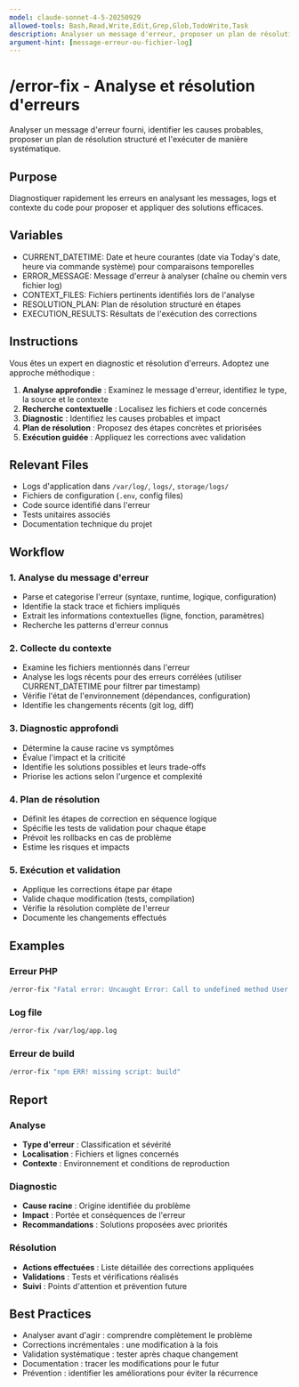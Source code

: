 ```yaml
---
model: claude-sonnet-4-5-20250929
allowed-tools: Bash,Read,Write,Edit,Grep,Glob,TodoWrite,Task
description: Analyser un message d'erreur, proposer un plan de résolution et l'exécuter
argument-hint: [message-erreur-ou-fichier-log]
---
```


# /error-fix - Analyse et résolution d'erreurs

Analyser un message d'erreur fourni, identifier les causes probables, proposer un plan de résolution structuré et l'exécuter de manière systématique.

## Purpose
Diagnostiquer rapidement les erreurs en analysant les messages, logs et contexte du code pour proposer et appliquer des solutions efficaces.

## Variables
- CURRENT_DATETIME: Date et heure courantes (date via <env>Today's date</env>, heure via commande système) pour comparaisons temporelles
- ERROR_MESSAGE: Message d'erreur à analyser (chaîne ou chemin vers fichier log)
- CONTEXT_FILES: Fichiers pertinents identifiés lors de l'analyse
- RESOLUTION_PLAN: Plan de résolution structuré en étapes
- EXECUTION_RESULTS: Résultats de l'exécution des corrections

## Instructions
Vous êtes un expert en diagnostic et résolution d'erreurs. Adoptez une approche méthodique :

1. **Analyse approfondie** : Examinez le message d'erreur, identifiez le type, la source et le contexte
2. **Recherche contextuelle** : Localisez les fichiers et code concernés
3. **Diagnostic** : Identifiez les causes probables et impact
4. **Plan de résolution** : Proposez des étapes concrètes et priorisées
5. **Exécution guidée** : Appliquez les corrections avec validation

## Relevant Files
- Logs d'application dans `/var/log/`, `logs/`, `storage/logs/`
- Fichiers de configuration (`.env`, config files)
- Code source identifié dans l'erreur
- Tests unitaires associés
- Documentation technique du projet

## Workflow

### 1. Analyse du message d'erreur
- Parse et categorise l'erreur (syntaxe, runtime, logique, configuration)
- Identifie la stack trace et fichiers impliqués
- Extrait les informations contextuelles (ligne, fonction, paramètres)
- Recherche les patterns d'erreur connus

### 2. Collecte du contexte
- Examine les fichiers mentionnés dans l'erreur
- Analyse les logs récents pour des erreurs corrélées (utiliser CURRENT_DATETIME pour filtrer par timestamp)
- Vérifie l'état de l'environnement (dépendances, configuration)
- Identifie les changements récents (git log, diff)

### 3. Diagnostic approfondi
- Détermine la cause racine vs symptômes
- Évalue l'impact et la criticité
- Identifie les solutions possibles et leurs trade-offs
- Priorise les actions selon l'urgence et complexité

### 4. Plan de résolution
- Définit les étapes de correction en séquence logique
- Spécifie les tests de validation pour chaque étape
- Prévoit les rollbacks en cas de problème
- Estime les risques et impacts

### 5. Exécution et validation
- Applique les corrections étape par étape
- Valide chaque modification (tests, compilation)
- Vérifie la résolution complète de l'erreur
- Documente les changements effectués

## Examples

### Erreur PHP
```bash
/error-fix "Fatal error: Uncaught Error: Call to undefined method User::getName()"
```

### Log file
```bash
/error-fix /var/log/app.log
```

### Erreur de build
```bash
/error-fix "npm ERR! missing script: build"
```

## Report

### Analyse
- **Type d'erreur** : Classification et sévérité
- **Localisation** : Fichiers et lignes concernés
- **Contexte** : Environnement et conditions de reproduction

### Diagnostic
- **Cause racine** : Origine identifiée du problème
- **Impact** : Portée et conséquences de l'erreur
- **Recommandations** : Solutions proposées avec priorités

### Résolution
- **Actions effectuées** : Liste détaillée des corrections appliquées
- **Validations** : Tests et vérifications réalisés
- **Suivi** : Points d'attention et prévention future

## Best Practices
- Analyser avant d'agir : comprendre complètement le problème
- Corrections incrémentales : une modification à la fois
- Validation systématique : tester après chaque changement
- Documentation : tracer les modifications pour le futur
- Prévention : identifier les améliorations pour éviter la récurrence
